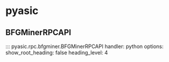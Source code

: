 # pyasic
## BFGMinerRPCAPI
::: pyasic.rpc.bfgminer.BFGMinerRPCAPI
    handler: python
    options:
        show_root_heading: false
        heading_level: 4
